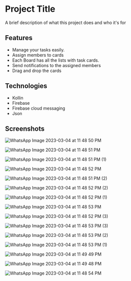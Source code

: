 
# Project Title

A brief description of what this project does and who it's for


## Features

- Manage your tasks easily.
- Assign members to cards 
- Each Board has all the lists with task cards.
- Send notifications to the assigned members
- Drag and drop the cards
## Technologies 
- Kollin 
- Firebase 
- Firebase cloud messaging
- Json 

## Screenshots
![WhatsApp Image 2023-03-04 at 11 48 50 PM](https://user-images.githubusercontent.com/122797180/222931809-c46c5a7c-4562-47a7-a5fb-f147890aeb44.jpeg)


![WhatsApp Image 2023-03-04 at 11 48 51 PM](https://user-images.githubusercontent.com/122797180/222931871-930e1b43-4baa-47f4-b100-2ccf5047fe7f.jpeg)


![WhatsApp Image 2023-03-04 at 11 48 51 PM (1)](https://user-images.githubusercontent.com/122797180/222932093-9d87ff4c-b5fe-4ef3-bffd-e5243efa1b01.jpeg)

![WhatsApp Image 2023-03-04 at 11 48 52 PM](https://user-images.githubusercontent.com/122797180/222932106-2f453158-6959-493d-88f7-9c169459dbf5.jpeg)

![WhatsApp Image 2023-03-04 at 11 48 51 PM (2)](https://user-images.githubusercontent.com/122797180/222932108-0248986c-4ebc-4a37-9167-ed4a9a5bcdb4.jpeg)

![WhatsApp Image 2023-03-04 at 11 48 52 PM (2)](https://user-images.githubusercontent.com/122797180/222932124-9cdfb237-0d4f-41e5-bd18-3dd2f4f42ee9.jpeg)

![WhatsApp Image 2023-03-04 at 11 48 52 PM (1)](https://user-images.githubusercontent.com/122797180/222932127-f3741822-8254-416f-bf2f-bf5b3707eeaa.jpeg)

![WhatsApp Image 2023-03-04 at 11 48 53 PM](https://user-images.githubusercontent.com/122797180/222932145-d63ac0d3-5d5e-4dc2-8999-b96a6367dfa5.jpeg)

![WhatsApp Image 2023-03-04 at 11 48 52 PM (3)](https://user-images.githubusercontent.com/122797180/222932148-7a04ff47-f796-4395-a593-5bbdf4d7959d.jpeg)

![WhatsApp Image 2023-03-04 at 11 48 53 PM (3)](https://user-images.githubusercontent.com/122797180/222932173-017843c3-1746-412a-b09a-95bc8826d546.jpeg)

![WhatsApp Image 2023-03-04 at 11 48 53 PM (2)](https://user-images.githubusercontent.com/122797180/222932175-9b5c70f8-29a7-4dd6-aa74-0aa6ca811cb1.jpeg)

![WhatsApp Image 2023-03-04 at 11 48 53 PM (1)](https://user-images.githubusercontent.com/122797180/222932176-95e5f221-a685-4a78-9ddc-951496051949.jpeg)

![WhatsApp Image 2023-03-04 at 11 49 49 PM](https://user-images.githubusercontent.com/122797180/222932199-371aa1ba-9b45-4fb0-8e13-1b3ea415c108.jpeg)

![WhatsApp Image 2023-03-04 at 11 49 48 PM](https://user-images.githubusercontent.com/122797180/222932202-d8370bf6-45be-43f8-8520-cac8fb4aba44.jpeg)

![WhatsApp Image 2023-03-04 at 11 48 54 PM](https://user-images.githubusercontent.com/122797180/222932204-ec53f700-30bd-49a6-ad7c-8f83b93fc840.jpeg)

